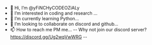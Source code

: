- 👋 Hi, I’m @yFiNCHyCODEOZiALy
- 👀 I’m interested in coding and research ...
- 🌱 I’m currently learning Python...
- 💞️ I’m looking to collaborate on discord and github...
- 📫 How to reach me PM me...
-- Why not join our discord server? https://discord.gg/Ug2wqVwWRG --
